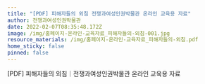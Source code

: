 ```yaml
---
title: "[PDF] 피해자들의 외침 전쟁과여성인권박물관 온라인 교육용 자료"
author: 전쟁과여성인권박물관
date: 2022-02-07T08:35:48.172Z
image: /img/홈페이지-온라인-교육자료_피해자들의-외침-001.jpg
resource_materials: /img/홈페이지-온라인-교육자료_피해자들의-외침.pdf
home_sticky: false
pinned: false
---
```

\[PDF] 피해자들의 외침｜전쟁과여성인권박물관 온라인 교육용 자료